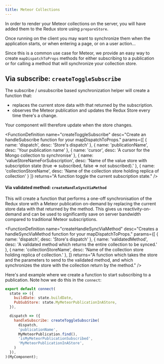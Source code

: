 ```yaml
---
title: Meteor Collections
---
```


In order to render your Meteor collections on the server, you will have added
them to the Redux store using `prepareStore`.

Once running on the client you may want to synchronize them when the application starts,
or when entering a page, or on a user action...

Since this is a common use case for Meteor, we provide an easy way to create
`mapDispatchToProps` methods for either subscribing to a publication or for calling a
method that will synchronize your collection store.

## Via subscribe: `createToggleSubscribe`

The subscribe / unsubscribe based synchronization helper will create a function that:

* replaces the current store data with that returned by the subscription.
* observes the Meteor publication and updates the Redux Store every time there's a change.

Your component will therefore update when the store changes.

<FunctionDefinition
  name="createToggleSubscribe"
  desc="Create an handleSubscribe function for your mapDispatchToProps."
  params={[
      { name: 'dispatch', desc: 'Store\'s dispatch' },
      { name: 'publicationName', desc: 'Your publication name' },
      { name: 'cursor', desc: 'A cursor for the Mongo collection to synchronise' },
      { name: 'valueStoreNameForSubscription', desc: 'Name of the value store with subscription state (true => subscribed, false => not subscribed).' },
      { name: 'collectionStoreName', desc: 'Name of the collection store holding replica of collection' }
  ]}
  returns="A function toggle the current subscription state."
/>

#### Via validated method: `createHandleSyncViaMethod`

This will create a function that performs a one-off synchronisation of the Redux store with
a Meteor publication on-demand by replacing the current store data with that
returned by the method. This gives us reactivity-on-demand and can be used to significantly
save on server bandwidth compared to traditional Meteor subscriptions.

<FunctionDefinition
  name="createHandleSyncViaMethod"
  desc="Creates a handleSyncViaMethod function for your mapDispatchToProps."
  params={[
      { name: 'dispatch', desc: 'Store\'s dispatch' },
      { name: 'validatedMethod', desc: 'A validated method which returns the entire collection to be synced.' },
      { name: 'collectionStoreName', desc: 'Name of the collection store holding replica of collection.' },
  ]}
  returns="A function which takes the store and the parameters to send to the validated method, and which synchronizes the store with the       collection return by the method."
/>

Here's and example where we create a function to start subscribing to a publication. Note how we do this in the
`connect`:

````js
export default connect(
  state => ({
    buildDate: state.buildDate,
    PubSubStore: state.MyMeteorPublicationInAStore,
  }),

  dispatch => ({
    handleSubscribe: createToggleSubscribe(
      dispatch,
      'publicationName',
      MyMeteorPublication.find(),
      'isMyMeteorPublicationSubscribed',
      'MyMeteorPublicationInAStore',
    )
  }),
)(MyComponent);
````
